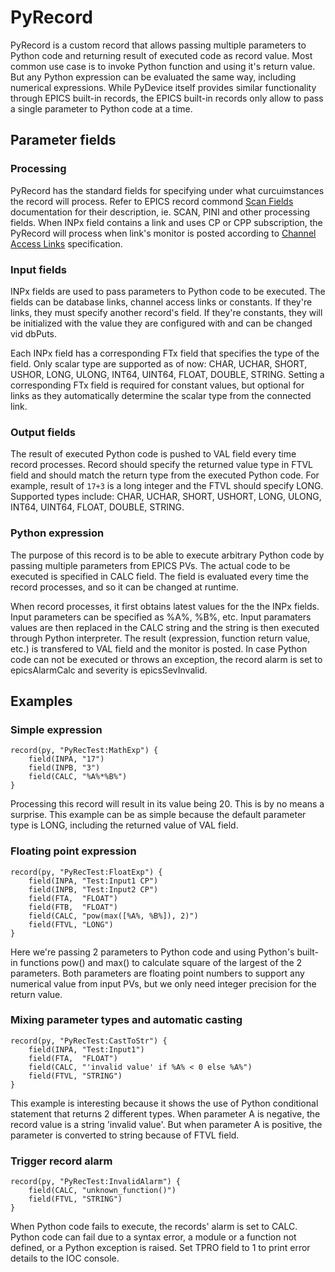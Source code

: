 # PyRecord

PyRecord is a custom record that allows passing multiple parameters to
Python code and returning result of executed code as record value.
Most common use case is to invoke Python function and using it's return
value. But any Python expression can be evaluated the same way, including
numerical expressions. While PyDevice itself provides similar functionality
through EPICS built-in records, the EPICS built-in records only allow to
pass a single parameter to Python code at a time.

## Parameter fields

### Processing
PyRecord has the standard fields for specifying under what 
curcuimstances the record will process. Refer to EPICS record commond 
[Scan Fields](https://wiki-ext.aps.anl.gov/epics/index.php?title=RRM_3-14_dbCommon#Scan_Fields) 
documentation for their description, ie. SCAN, PINI and other 
processing fields. When INPx field contains a link and uses CP or CPP 
subscription, the PyRecord will process when link's monitor is posted 
according to [Channel Access Links](https://wiki-ext.aps.anl.gov/epics/index.php?title=RRM_3-14_Concepts#Channel_Access_Links) specification.

### Input fields
INPx fields are used to pass parameters to Python code to be executed.
The fields can be database links, channel access links or constants.
If they're links, they must specify another record's field. If they're
constants, they will be initialized with the value they are configured
with and can be changed vid dbPuts.

Each INPx field has a corresponding FTx field that specifies the type
of the field. Only scalar type are supported as of now: CHAR, UCHAR,
SHORT, USHOR, LONG, ULONG, INT64, UINT64, FLOAT, DOUBLE, STRING.
Setting a corresponding FTx field is required for constant
values, but optional for links as they automatically determine the
scalar type from the connected link.

### Output fields
The result of executed Python code is pushed to VAL field every time
record processes. Record should specify the returned value type in
FTVL field and should match the return type from the executed Python
code. For example, result of `17+3` is a long integer and the FTVL
should specify LONG. Supported types include: CHAR, UCHAR, SHORT,
USHORT, LONG, ULONG, INT64, UINT64, FLOAT, DOUBLE, STRING.

### Python expression
The purpose of this record is to be able to execute arbitrary Python code
by passing multiple parameters from EPICS PVs. The actual code to be executed
is specified in CALC field. The field is evaluated every time the record
processes, and so it can be changed at runtime. 

When record processes, it first obtains latest values for the the INPx fields.
Input parameters can be specified as %A%, %B%, etc. Input paramaters values
are then replaced in the CALC string and the string is then executed through
Python interpreter. The result (expression, function return value, etc.) is
transfered to VAL field and the monitor is posted. In case Python code can
not be executed or throws an exception, the record alarm is set to
epicsAlarmCalc and severity is epicsSevInvalid.

## Examples

### Simple expression

```
record(py, "PyRecTest:MathExp") {
    field(INPA, "17")
    field(INPB, "3")
    field(CALC, "%A%*%B%")
}
```

Processing this record will result in its value being 20. This is by no means
a surprise. This example can be as simple because the default parameter type
is LONG, including the returned value of VAL field.

### Floating point expression

```
record(py, "PyRecTest:FloatExp") {
    field(INPA, "Test:Input1 CP")
    field(INPB, "Test:Input2 CP")
    field(FTA,  "FLOAT")
    field(FTB,  "FLOAT")
    field(CALC, "pow(max([%A%, %B%]), 2)")
    field(FTVL, "LONG")
}
```

Here we're passing 2 parameters to Python code and using Python's built-in
functions pow() and max() to calculate square of the largest of the 2
parameters. Both parameters are floating point numbers to support any
numerical value from input PVs, but we only need integer precision for the
return value.

### Mixing parameter types and automatic casting

```
record(py, "PyRecTest:CastToStr") {
    field(INPA, "Test:Input1")
    field(FTA,  "FLOAT")
    field(CALC, "'invalid value' if %A% < 0 else %A%")
    field(FTVL, "STRING")
}
```

This example is interesting because it shows the use of Python conditional
statement that returns 2 different types. When parameter A is negative, the
record value is a string 'invalid value'. But when parameter A is positive,
the parameter is converted to string because of FTVL field.

### Trigger record alarm

```
record(py, "PyRecTest:InvalidAlarm") {
    field(CALC, "unknown_function()")
    field(FTVL, "STRING")
}
```

When Python code fails to execute, the records' alarm is set to CALC. Python
code can fail due to a syntax error, a module or a function not defined,
or a Python exception is raised. Set TPRO field to 1 to print error details
to the IOC console.